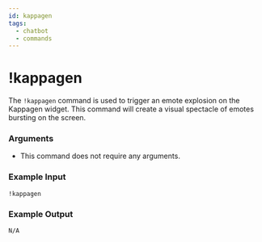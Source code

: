 ```yaml
---
id: kappagen
tags:
  - chatbot
  - commands
---
```

# !kappagen

The `!kappagen` command is used to trigger an emote explosion on the Kappagen widget. This command will create a visual spectacle of emotes bursting on the screen.

### Arguments

- This command does not require any arguments.

### Example Input

```
!kappagen
```

### Example Output

```
N/A
```

